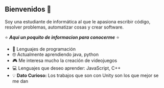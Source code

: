 ## Bienvenidos 👋

Soy una estudiante de informática al que le apasiona escribir código, resolver problemas, automatizar cosas y crear software.

:star: ***Aqui un poquito de informacion para conocerme*** :star:

- :100: Lenguajes de programación  
- :nerd_face: Actualmente aprendiendo java, python  
- :video_game: Me interesa mucho la creación de videojuegos
- :computer: Lenguajes que deseo aprender: JavaScript, C++
- :bulb: **Dato Curioso:** Los trabajos que son con Unity son los que mejor se me dan



<!--
**apbarrera/apbarrera** is a ✨ _special_ ✨ repository because its `README.md` (this file) appears on your GitHub profile.

Here are some ideas to get you started:

- 🔭 I’m currently working on ...
- 🌱 I’m currently learning ...
- 👯 I’m looking to collaborate on ...
- 🤔 I’m looking for help with ...
- 💬 Ask me about ...
- 📫 How to reach me: ...
- 😄 Pronouns: ...
- ⚡ Fun fact: ...
-->
